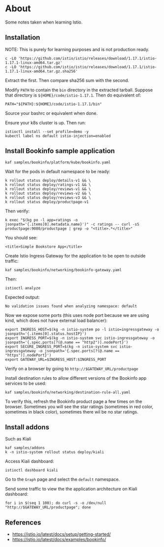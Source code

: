 # About

Some notes taken when learning Istio.


## Installation

NOTE: This is purely for learning purposes and is not production ready.

```
c -LO 'https://github.com/istio/istio/releases/download/1.17.1/istio-1.17.1-linux-amd64.tar.gz'
c -LO 'https://github.com/istio/istio/releases/download/1.17.1/istio-1.17.1-linux-amd64.tar.gz.sha256'
```

Extract the first. Then compare sha256 sum with the second.

Modify `PATH` to contain the `bin` directory in the extracted tarball. Suppose that directory is `${HOME}/code/istio-1.17.1`. Then do equivalent of:
```
PATH="${PATH}:${HOME}/code/istio-1.17.1/bin"
```

Source your bashrc or equivalent when done.

Ensure your k8s cluster is up. Then run:
```
istioctl install --set profile=demo -y
kubectl label ns default istio-injection=enabled
```


## Install Bookinfo sample application

```
kaf samples/bookinfo/platform/kube/bookinfo.yaml
```

Wait for the pods in default namespace to be ready:
```
k rollout status deploy/details-v1 && \
k rollout status deploy/ratings-v1 && \
k rollout status deploy/reviews-v1 && \
k rollout status deploy/reviews-v2 && \
k rollout status deploy/reviews-v3 && \
k rollout status deploy/productpage-v1
```

Then verify:
```
k exec "$(kg po -l app=ratings -o jsonpath='{.items[0].metadata.name}')" -c ratings -- curl -sS productpage:9080/productpage | grep -o "<title>.*</title>"
```

You should see:
```
<title>Simple Bookstore App</title>
```

Create Istio Ingress Gateway for the application to be open to outside traffic:
```
kaf samples/bookinfo/networking/bookinfo-gateway.yaml
```

Then:
```
istioctl analyze
```

Expected output:
```
No validation issues found when analyzing namespace: default
```

Now we expose some ports (this uses node port because we are using kind, which does not have external load balancer):
```
export INGRESS_HOST=$(kg -n istio-system po -l istio=ingressgateway -o jsonpath='{.items[0].status.hostIP}')
export INGRESS_PORT=$(kg -n istio-system svc istio-ingressgateway -o jsonpath='{.spec.ports[?(@.name == "http2")].nodePort}')
export SECURE_INGRESS_PORT=$(kg -n istio-system svc istio-ingressgateway -o jsonpath='{.spec.ports[?(@.name == "https")].nodePort}')
export GATEWAY_URL=$INGRESS_HOST:$INGRESS_PORT
```

Verify on a browser by going to `http://$GATEWAY_URL/productpage`

Install destination rules to allow different versions of the Bookinfo app services to be used:
```
kaf samples/bookinfo/networking/destination-rule-all.yaml
```

To verify this, refresh the Bookinfo product page a few times on the browser. Sometimes you will see the star ratings (sometimes in red color, sometimes in black color), sometimes there wil be no star ratings.


## Install addons

Such as Kiali

```
kaf samples/addons
k -n istio-system rollout status deploy/kiali
```

Access Kiali dashboard:
```
istioctl dashboard kiali
```

Go to the `Graph` page and select the `default` namespace.

Send some traffic to view the the application architecture on Kiali dashboard:
```
for i in $(seq 1 100); do curl -s -o /dev/null "http://$GATEWAY_URL/productpage"; done
```


## References

- https://istio.io/latest/docs/setup/getting-started/
- https://istio.io/latest/docs/examples/bookinfo/
